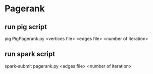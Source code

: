 # Pagerank

## run pig script
pig PigPagerank.py \<vertices file\> \<edges file\> \<number of iteration\>

## run spark script
spark-submit pagerank.py \<edges file\> \<number of iteration\>
